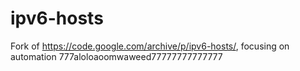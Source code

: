 # ipv6-hosts
Fork of https://code.google.com/archive/p/ipv6-hosts/, focusing on automation
777aloloaoomwaweed77777777777777
